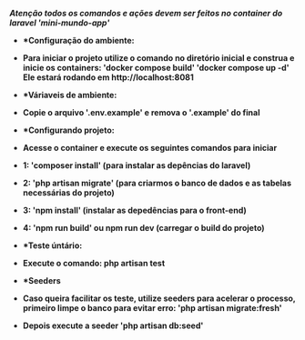 *<b> Atenção todos os comandos e ações devem ser feitos no container do laravel 'mini-mundo-app' <b>*

- *Configuração do ambiente:
- Para iniciar o projeto utilize o comando no diretório inicial e construa e inicie os containers:
'docker compose build'
'docker compose up -d'
Ele estará rodando em http://localhost:8081

- *Váriaveis de ambiente:
- Copie o arquivo '.env.example' e remova o '.example' do final

- *Configurando projeto:
- Acesse o container e execute os seguintes comandos para iniciar
- 1: 'composer install' (para instalar as depências do laravel)
- 2: 'php artisan migrate' (para criarmos o banco de dados e as tabelas necessárias do projeto)
- 3: 'npm install' (instalar as depedências para o front-end)
- 4: 'npm run build' ou npm run dev (carregar o build do projeto)

- *Teste úntário:
- Execute o comando: php artisan test

- *Seeders
- Caso queira facilitar os teste, utilize seeders para acelerar o processo, primeiro limpe o banco para evitar erro: 'php artisan migrate:fresh'
- Depois execute a seeder 'php artisan db:seed'